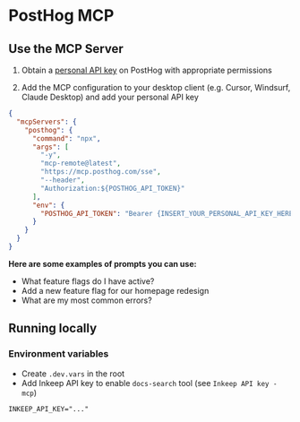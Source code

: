 # PostHog MCP

## Use the MCP Server

1. Obtain a [personal API key](https://posthog.com/docs/api#how-to-obtain-a-personal-api-key) on PostHog with appropriate permissions

2. Add the MCP configuration to your desktop client (e.g. Cursor, Windsurf, Claude Desktop) and add your personal API key

```json
{
  "mcpServers": {
    "posthog": {
      "command": "npx",
      "args": [
        "-y",
        "mcp-remote@latest",
        "https://mcp.posthog.com/sse",
        "--header",
        "Authorization:${POSTHOG_API_TOKEN}"
      ],
      "env": {
        "POSTHOG_API_TOKEN": "Bearer {INSERT_YOUR_PERSONAL_API_KEY_HERE}"
      }
    }
  }
}
```


**Here are some examples of prompts you can use:**
- What feature flags do I have active?
- Add a new feature flag for our homepage redesign
- What are my most common errors?

## Running locally

### Environment variables

- Create `.dev.vars` in the root
- Add Inkeep API key to enable `docs-search` tool (see `Inkeep API key - mcp`)


```
INKEEP_API_KEY="..."
```

